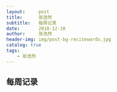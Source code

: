 ```yaml
---
layout:     post
title:      张浩然
subtitle:   每周记录
date:       2018-12-10
author:     张浩然
header-img: img/post-bg-recitewords.jpg
catalog: true
tags:
    - 张浩然
---
```


每周记录
----
